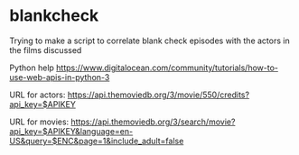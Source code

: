 # blankcheck
Trying to make a script to correlate blank check episodes with the actors in the films discussed

Python help
https://www.digitalocean.com/community/tutorials/how-to-use-web-apis-in-python-3

URL for actors:
https://api.themoviedb.org/3/movie/550/credits?api_key=$APIKEY

URL for movies:
https://api.themoviedb.org/3/search/movie?api_key=$APIKEY&language=en-US&query=$ENC&page=1&include_adult=false
